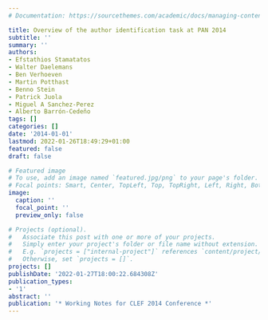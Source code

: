 ```yaml
---
# Documentation: https://sourcethemes.com/academic/docs/managing-content/

title: Overview of the author identification task at PAN 2014
subtitle: ''
summary: ''
authors:
- Efstathios Stamatatos
- Walter Daelemans
- Ben Verhoeven
- Martin Potthast
- Benno Stein
- Patrick Juola
- Miguel A Sanchez-Perez
- Alberto Barrón-Cedeño
tags: []
categories: []
date: '2014-01-01'
lastmod: 2022-01-26T18:49:29+01:00
featured: false
draft: false

# Featured image
# To use, add an image named `featured.jpg/png` to your page's folder.
# Focal points: Smart, Center, TopLeft, Top, TopRight, Left, Right, BottomLeft, Bottom, BottomRight.
image:
  caption: ''
  focal_point: ''
  preview_only: false

# Projects (optional).
#   Associate this post with one or more of your projects.
#   Simply enter your project's folder or file name without extension.
#   E.g. `projects = ["internal-project"]` references `content/project/deep-learning/index.md`.
#   Otherwise, set `projects = []`.
projects: []
publishDate: '2022-01-27T18:00:22.684308Z'
publication_types:
- '1'
abstract: ''
publication: '* Working Notes for CLEF 2014 Conference *'
---
```

